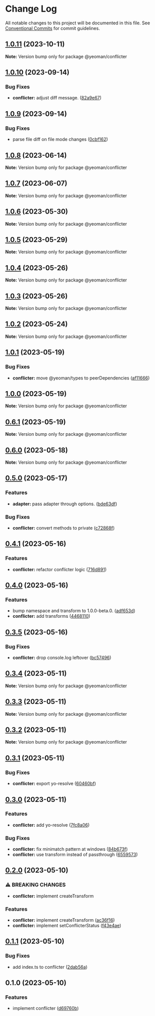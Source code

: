 # Change Log

All notable changes to this project will be documented in this file.
See [Conventional Commits](https://conventionalcommits.org) for commit guidelines.

## [1.0.11](https://github.com/yeoman/yeoman-api/compare/@yeoman/conflicter@1.0.10...@yeoman/conflicter@1.0.11) (2023-10-11)

**Note:** Version bump only for package @yeoman/conflicter

## [1.0.10](https://github.com/yeoman/yeoman-api/compare/@yeoman/conflicter@1.0.9...@yeoman/conflicter@1.0.10) (2023-09-14)

### Bug Fixes

- **conflicter:** adjust diff message. ([82a9e67](https://github.com/yeoman/yeoman-api/commit/82a9e6756f35294825f2fde9e289e5aedbd3bade))

## [1.0.9](https://github.com/yeoman/yeoman-api/compare/@yeoman/conflicter@1.0.8...@yeoman/conflicter@1.0.9) (2023-09-14)

### Bug Fixes

- parse file diff on file mode changes ([0cbf162](https://github.com/yeoman/yeoman-api/commit/0cbf1623eeea8a4c2cf62c51760df72776480039))

## [1.0.8](https://github.com/yeoman/yeoman-api/compare/@yeoman/conflicter@1.0.7...@yeoman/conflicter@1.0.8) (2023-06-14)

**Note:** Version bump only for package @yeoman/conflicter

## [1.0.7](https://github.com/yeoman/yeoman-api/compare/@yeoman/conflicter@1.0.6...@yeoman/conflicter@1.0.7) (2023-06-07)

**Note:** Version bump only for package @yeoman/conflicter

## [1.0.6](https://github.com/yeoman/yeoman-api/compare/@yeoman/conflicter@1.0.5...@yeoman/conflicter@1.0.6) (2023-05-30)

**Note:** Version bump only for package @yeoman/conflicter

## [1.0.5](https://github.com/yeoman/yeoman-api/compare/@yeoman/conflicter@1.0.4...@yeoman/conflicter@1.0.5) (2023-05-29)

**Note:** Version bump only for package @yeoman/conflicter

## [1.0.4](https://github.com/yeoman/yeoman-api/compare/@yeoman/conflicter@1.0.3...@yeoman/conflicter@1.0.4) (2023-05-26)

**Note:** Version bump only for package @yeoman/conflicter

## [1.0.3](https://github.com/yeoman/yeoman-api/compare/@yeoman/conflicter@1.0.2...@yeoman/conflicter@1.0.3) (2023-05-26)

**Note:** Version bump only for package @yeoman/conflicter

## [1.0.2](https://github.com/yeoman/yeoman-api/compare/@yeoman/conflicter@1.0.1...@yeoman/conflicter@1.0.2) (2023-05-24)

**Note:** Version bump only for package @yeoman/conflicter

## [1.0.1](https://github.com/yeoman/yeoman-api/compare/@yeoman/conflicter@1.0.0...@yeoman/conflicter@1.0.1) (2023-05-19)

### Bug Fixes

- **conflicter:** move @yeoman/types to peerDependencies ([af11666](https://github.com/yeoman/yeoman-api/commit/af1166619329124674ae2c5fa2c09de3551c7b46))

## [1.0.0](https://github.com/yeoman/yeoman-api/compare/@yeoman/conflicter@0.6.1...@yeoman/conflicter@1.0.0) (2023-05-19)

**Note:** Version bump only for package @yeoman/conflicter

## [0.6.1](https://github.com/yeoman/yeoman-api/compare/@yeoman/conflicter@0.6.0...@yeoman/conflicter@0.6.1) (2023-05-19)

**Note:** Version bump only for package @yeoman/conflicter

## [0.6.0](https://github.com/yeoman/yeoman-api/compare/@yeoman/conflicter@0.5.0...@yeoman/conflicter@0.6.0) (2023-05-18)

**Note:** Version bump only for package @yeoman/conflicter

## [0.5.0](https://github.com/yeoman/yeoman-api/compare/@yeoman/conflicter@0.4.1...@yeoman/conflicter@0.5.0) (2023-05-17)

### Features

- **adapter:** pass adapter through options. ([bde63df](https://github.com/yeoman/yeoman-api/commit/bde63df0b9d3d45c8cc34534175d839486cfd091))

### Bug Fixes

- **conflicter:** convert methods to private ([c72868f](https://github.com/yeoman/yeoman-api/commit/c72868f6a174899be7c6b7c3eccaf87e4542e638))

## [0.4.1](https://github.com/yeoman/yeoman-api/compare/@yeoman/conflicter@0.4.0...@yeoman/conflicter@0.4.1) (2023-05-16)

### Features

- **conflicter:** refactor conflicter logic ([716d891](https://github.com/yeoman/yeoman-api/commit/716d8913a7fe16bdc46a1db2236f8d35ad727668))

## [0.4.0](https://github.com/yeoman/yeoman-api/compare/@yeoman/conflicter@0.3.5...@yeoman/conflicter@0.4.0) (2023-05-16)

### Features

- bump namespace and transform to 1.0.0-beta.0. ([adf653d](https://github.com/yeoman/yeoman-api/commit/adf653d7b8a794c93565d66301ed0bd1c1556bc8))
- **conflicter:** add transforms ([4468110](https://github.com/yeoman/yeoman-api/commit/4468110e27d2eb0e937974d04273f67d641dad53))

## [0.3.5](https://github.com/yeoman/yeoman-api/compare/@yeoman/conflicter@0.3.4...@yeoman/conflicter@0.3.5) (2023-05-16)

### Bug Fixes

- **conflicter:** drop console.log leftover ([bc57496](https://github.com/yeoman/yeoman-api/commit/bc57496471265c7493a9450a4c3f05db59dda3fe))

## [0.3.4](https://github.com/yeoman/yeoman-api/compare/@yeoman/conflicter@0.3.3...@yeoman/conflicter@0.3.4) (2023-05-11)

**Note:** Version bump only for package @yeoman/conflicter

## [0.3.3](https://github.com/yeoman/yeoman-api/compare/@yeoman/conflicter@0.3.2...@yeoman/conflicter@0.3.3) (2023-05-11)

**Note:** Version bump only for package @yeoman/conflicter

## [0.3.2](https://github.com/yeoman/yeoman-api/compare/@yeoman/conflicter@0.3.1...@yeoman/conflicter@0.3.2) (2023-05-11)

**Note:** Version bump only for package @yeoman/conflicter

## [0.3.1](https://github.com/yeoman/yeoman-api/compare/@yeoman/conflicter@0.3.0...@yeoman/conflicter@0.3.1) (2023-05-11)

### Bug Fixes

- **conflicter:** export yo-resolve ([60460bf](https://github.com/yeoman/yeoman-api/commit/60460bfde97ab6549cc9ca0701f40df49427148e))

## [0.3.0](https://github.com/yeoman/yeoman-api/compare/@yeoman/conflicter@0.2.0...@yeoman/conflicter@0.3.0) (2023-05-11)

### Features

- **conflicter:** add yo-resolve ([7fc8a06](https://github.com/yeoman/yeoman-api/commit/7fc8a063f0a66303a374c35770ab346f9182943c))

### Bug Fixes

- **conflicter:** fix minimatch pattern at windows ([84b673f](https://github.com/yeoman/yeoman-api/commit/84b673f533035039970be92e0027f682e05c639b))
- **conflicter:** use transform instead of passthrough ([6559573](https://github.com/yeoman/yeoman-api/commit/65595733fba521be24c9b2ecde6d4057fe65f046))

## [0.2.0](https://github.com/yeoman/yeoman-api/compare/@yeoman/conflicter@0.1.1...@yeoman/conflicter@0.2.0) (2023-05-10)

### ⚠ BREAKING CHANGES

- **conflicter:** implement createTransform

### Features

- **conflicter:** implement createTransform ([ac36f16](https://github.com/yeoman/yeoman-api/commit/ac36f163534c06a27f6805cd068d35a3f21d0ebb))
- **conflicter:** implement setConflicterStatus ([f43e4ae](https://github.com/yeoman/yeoman-api/commit/f43e4ae5b3a543f884d016521e7e3dfca83128da))

## [0.1.1](https://github.com/yeoman/yeoman-api/compare/@yeoman/conflicter@0.1.0...@yeoman/conflicter@0.1.1) (2023-05-10)

### Bug Fixes

- add index.ts to conflicter ([2dab56a](https://github.com/yeoman/yeoman-api/commit/2dab56a9d724efa4386911c3d1577064838c0c12))

## 0.1.0 (2023-05-10)

### Features

- implement conflicter ([d69760b](https://github.com/yeoman/yeoman-api/commit/d69760b31c0ae94ec4a68ef58e6b630ae0134799))
